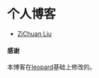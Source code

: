 # 个人博客

* [ZiChuan Liu](http://775269512.github.io) 


#### 感谢   

本博客在[leopard](http://baixin.io)基础上修改的。  

